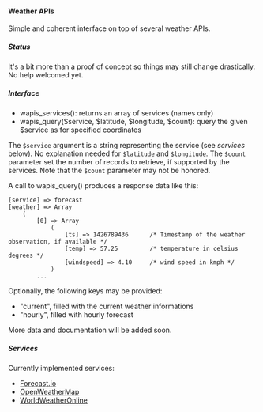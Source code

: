 #### Weather APIs
Simple and coherent interface on top of several weather APIs.

##### Status
It's a bit more than a proof of concept so things may still change drastically.
No help welcomed yet.

##### Interface
* wapis_services(): returns an array of services (names only)
* wapis_query($service, $latitude, $longitude, $count): query the given $service as for specified coordinates

The ``$service`` argument is a string representing the service (see *services*
below). No explanation needed for ``$latitude`` and ``$longitude``. The
``$count`` parameter set the number of records to retrieve, if supported by the
services. Note that the ``$count`` parameter may not be honored.

A call to wapis_query() produces a response data like this:
```
[service] => forecast
[weather] => Array
    (
        [0] => Array
            (
                [ts] => 1426789436      /* Timestamp of the weather observation, if available */
                [temp] => 57.25         /* temperature in celsius degrees */
                [windspeed] => 4.10     /* wind speed in kmph */
            )
        ...
```

Optionally, the following keys may be provided:
* "current", filled with the current weather informations
* "hourly", filled with hourly forecast

More data and documentation will be added soon.

##### Services
Currently implemented services:
* [Forecast.io](http://forecast.io)
* [OpenWeatherMap](http://openweathermap.org)
* [WorldWeatherOnline](http://worldweatheronline.com)
